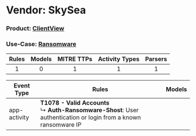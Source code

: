 Vendor: SkySea
==============
### Product: [ClientView](../ds_skysea_clientview.md)
### Use-Case: [Ransomware](../../../../UseCases/uc_ransomware.md)

| Rules | Models | MITRE TTPs | Activity Types | Parsers |
|:-----:|:------:|:----------:|:--------------:|:-------:|
|   1   |   0    |     1      |       1        |    1    |

| Event Type   | Rules    | Models |
| ---- | ---- | ------ |
| app-activity | <b>T1078 - Valid Accounts</b><br> ↳ <b>Auth-Ransomware-Shost</b>: User authentication or login from a known ransomware IP |        |